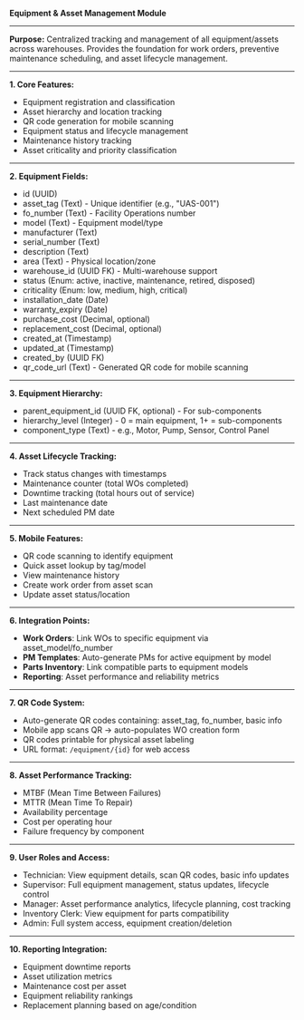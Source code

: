 **Equipment & Asset Management Module**

---

**Purpose:**
Centralized tracking and management of all equipment/assets across warehouses. Provides the foundation for work orders, preventive maintenance scheduling, and asset lifecycle management.

---

**1. Core Features:**

* Equipment registration and classification
* Asset hierarchy and location tracking
* QR code generation for mobile scanning
* Equipment status and lifecycle management
* Maintenance history tracking
* Asset criticality and priority classification

---

**2. Equipment Fields:**

* id (UUID)
* asset_tag (Text) - Unique identifier (e.g., "UAS-001")
* fo_number (Text) - Facility Operations number
* model (Text) - Equipment model/type
* manufacturer (Text)
* serial_number (Text)
* description (Text)
* area (Text) - Physical location/zone
* warehouse_id (UUID FK) - Multi-warehouse support
* status (Enum: active, inactive, maintenance, retired, disposed)
* criticality (Enum: low, medium, high, critical)
* installation_date (Date)
* warranty_expiry (Date)
* purchase_cost (Decimal, optional)
* replacement_cost (Decimal, optional)
* created_at (Timestamp)
* updated_at (Timestamp)
* created_by (UUID FK)
* qr_code_url (Text) - Generated QR code for mobile scanning

---

**3. Equipment Hierarchy:**

* parent_equipment_id (UUID FK, optional) - For sub-components
* hierarchy_level (Integer) - 0 = main equipment, 1+ = sub-components
* component_type (Text) - e.g., Motor, Pump, Sensor, Control Panel

---

**4. Asset Lifecycle Tracking:**

* Track status changes with timestamps
* Maintenance counter (total WOs completed)
* Downtime tracking (total hours out of service)
* Last maintenance date
* Next scheduled PM date

---

**5. Mobile Features:**

* QR code scanning to identify equipment
* Quick asset lookup by tag/model
* View maintenance history
* Create work order from asset scan
* Update asset status/location

---

**6. Integration Points:**

* **Work Orders**: Link WOs to specific equipment via asset_model/fo_number
* **PM Templates**: Auto-generate PMs for active equipment by model
* **Parts Inventory**: Link compatible parts to equipment models
* **Reporting**: Asset performance and reliability metrics

---

**7. QR Code System:**

* Auto-generate QR codes containing: asset_tag, fo_number, basic info
* Mobile app scans QR → auto-populates WO creation form
* QR codes printable for physical asset labeling
* URL format: `/equipment/{id}` for web access

---

**8. Asset Performance Tracking:**

* MTBF (Mean Time Between Failures)
* MTTR (Mean Time To Repair)
* Availability percentage
* Cost per operating hour
* Failure frequency by component

---

**9. User Roles and Access:**

* Technician: View equipment details, scan QR codes, basic info updates
* Supervisor: Full equipment management, status updates, lifecycle control
* Manager: Asset performance analytics, lifecycle planning, cost tracking
* Inventory Clerk: View equipment for parts compatibility
* Admin: Full system access, equipment creation/deletion

---

**10. Reporting Integration:**

* Equipment downtime reports
* Asset utilization metrics
* Maintenance cost per asset
* Equipment reliability rankings
* Replacement planning based on age/condition
